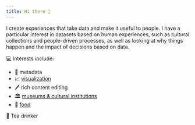 ```yaml
---
title: Hi there 👋
---
```


<!--
**ct-martin/ct-martin** is a ✨ _special_ ✨ repository because its `README.md` (this file) appears on your GitHub profile.

Here are some ideas to get you started:

- 🔭 I’m currently working on ...
- 🌱 I’m currently learning ...
- 👯 I’m looking to collaborate on ...
- 🤔 I’m looking for help with ...
- 💬 Ask me about ...
- 📫 How to reach me: ...
- 😄 Pronouns: ...
- ⚡ Fun fact: ...
-->

I create experiences that take data and make it useful to people.
I have a particular interest in datasets based on human experiences, such as cultural collections and people-driven processes, as well as looking at why things happen and the impact of decisions based on data.

💻 Interests include:
* 📑 metadata
* 📈 [visualization](https://ctmartin.me/vis/)
* 🖊️ rich content editing
* 🏛 [museums & cultural institutions](https://ctmartin.me/vis/museums/)
* 🥞 [food](https://ctmartin.me/food/)

🍵 Tea drinker
